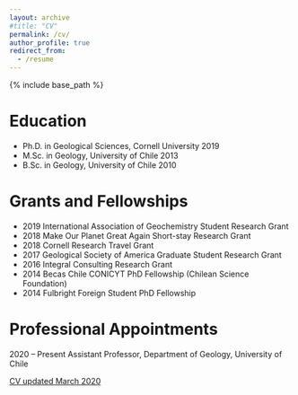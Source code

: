 ```yaml
---
layout: archive
#title: "CV"
permalink: /cv/
author_profile: true
redirect_from:
  - /resume
---
```


{% include base_path %}

Education
======
* Ph.D. in Geological Sciences, Cornell University 2019
* M.Sc. in Geology, University of Chile 2013
* B.Sc. in Geology, University of Chile 2010

Grants and Fellowships
======

* 2019 International Association of Geochemistry Student Research Grant
* 2018 Make Our Planet Great Again Short-stay Research Grant
* 2018 Cornell Research Travel Grant
* 2017 Geological Society of America Graduate Student Research Grant
* 2016 Integral Consulting Research Grant
* 2014 Becas Chile CONICYT PhD Fellowship (Chilean Science Foundation)
* 2014 Fulbright Foreign Student PhD Fellowship

Professional Appointments
======

2020 – Present Assistant Professor, Department of Geology, University of Chile

[CV updated March 2020](https://aliperezfodich.github.io/files/CV_PerezFodich_Mar2020_web.pdf)



